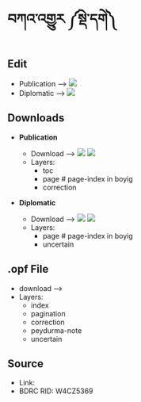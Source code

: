 # བཀའ་འགྱུར ༼སྡེ་དགེ༽

## Edit

- Publication -->  [![](https://img.icons8.com/cute-clipart/24/000000/edit.png)](http://prose.io/#OpenPecha/P000001/)
- Diplomatic -->  [![](https://img.icons8.com/cute-clipart/24/000000/edit.png)](http://prose.io/#OpenPecha/P000001/)

## Downloads

- **Publication**
    - Download --> [![](https://img.icons8.com/cute-clipart/24/000000/markdown.png)](link)      [![](https://img.icons8.com/cute-clipart/24/000000/epub.png)](link)
    - Layers:
        - toc
        - page # page-index in boyig
        - correction

- **Diplomatic**
    - Download --> [![](https://img.icons8.com/cute-clipart/24/000000/markdown.png)](link)      [![](https://img.icons8.com/cute-clipart/24/000000/epub.png)](link)
    - Layers:
        - page # page-index in boyig
        - uncertain

## .opf File
- download --> 
- Layers:
  - index
  - pagination
  - correction
  - peydurma-note
  - uncertain

## Source 
- Link:
- BDRC RID: W4CZ5369
